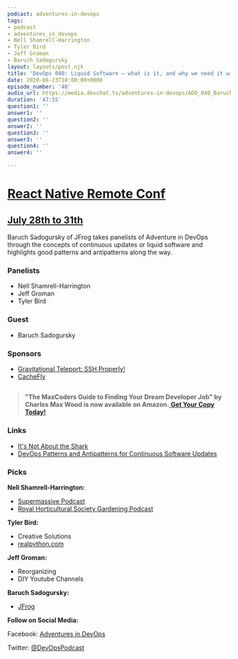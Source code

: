```yaml
---
podcast: adventures-in-devops
tags:
- podcast
- adventures_in_devops
- Nell Shamrell-Harrington
- Tyler Bird
- Jeff Groman
- Baruch Sadogursky
layout: layouts/post.njk
title: 'DevOps 040: Liquid Software – what is it, and why we need it with Baruch Sadogursky'
date: 2020-06-23T10:00:00+0000
episode_number: '40'
audio_url: https://media.devchat.tv/adventures-in-devops/ADO_040_Baruch_Sadogursky.mp3
duration: '47:55'
question1: ''
answer1: ''
question2: ''
answer2: ''
question3: ''
answer3: ''
question4: ''
answer4: ''

---
```

# [React Native Remote Conf](https://reactnativeremoteconf.com/)

## [July 28th to 31th](https://reactnativeremoteconf.com/)

Baruch Sadogursky of JFrog takes panelists of Adventure in DevOps through the concepts of continuous updates or liquid software and highlights good patterns and antipatterns along the way.

### **Panelists**

* Nell Shamrell-Harrington
* Jeff Groman
* Tyler Bird

### **Guest**

* Baruch Sadogursky

### **Sponsors**

* [Gravitational Teleport: SSH Properly!](https://gravitational.com/teleport)
* [CacheFly](https://www.cachefly.com/)

## 

> **"The MaxCoders Guide to Finding Your Dream Developer Job" by Charles Max Wood is now available on Amazon.**[ **Get Your Copy Today!**](https://www.amazon.com/gp/product/B081MBL5C9/ref=as_li_ss_tl?ie=UTF8&linkCode=sl1&tag=devchattv-20&linkId=9d61363241636e2546ef46abba198746&language=en_US)

### 

### **Links**

* [It's Not About the Shark](https://www.amazon.com/Its-Not-About-Shark-Unsolvable/dp/1250042038)
* [DevOps Patterns and Antipatterns for Continuous Software Updates](https://www.youtube.com/watch?v=atVVaDATKUQ&list=UUttdqyJB5wuJOO2KXea6WMQ&index=10)

### **Picks**

**Nell Shamrell-Harrington:**

* [Supermassive Podcast](https://tunein.com/podcasts/Science-Podcasts/Never-Mind-the-Spacerocks-p1286354/)
* [Royal Horticultural Society Gardening Podcast](https://www.rhs.org.uk/about-the-rhs/publications/podcasts)

**Tyler Bird:**

* Creative Solutions
* [realpython.com](https://realpython.com/)

**Jeff Groman:**

* Reorganizing
* DIY Youtube Channels

**Baruch Sadogursky:**

* [JFrog](https://jfrog.com/shownote/devops-nyc-antipatterns-5-2020/)

**Follow on Social Media:**

Facebook: [Adventures in DevOps](https://www.facebook.com/AdventuresinDevOps/)

Twitter: [@DevOpsPodcast](https://twitter.com/DevOpsPodcast)